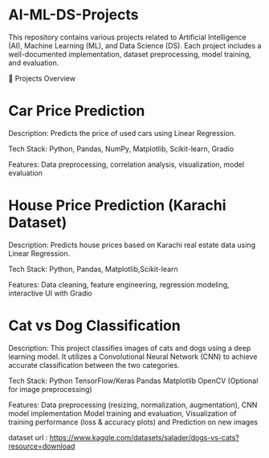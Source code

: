 # AI-ML-DS-Projects
This repository contains various projects related to Artificial Intelligence (AI), Machine Learning (ML), and Data Science (DS). Each project includes a well-documented implementation, dataset preprocessing, model training, and evaluation.

📌 Projects Overview

# Car Price Prediction

Description: Predicts the price of used cars using Linear Regression.

Tech Stack: Python, Pandas, NumPy, Matplotlib, Scikit-learn, Gradio

Features: Data preprocessing, correlation analysis, visualization, model evaluation

# House Price Prediction (Karachi Dataset)

Description: Predicts house prices based on Karachi real estate data using Linear Regression.

Tech Stack: Python, Pandas, Matplotlib,Scikit-learn

Features: Data cleaning, feature engineering, regression modeling, interactive UI with Gradio

# Cat vs Dog Classification 

Description: This project classifies images of cats and dogs using a deep learning model. It utilizes a Convolutional Neural Network (CNN) to achieve accurate classification between the two categories.

Tech Stack: Python TensorFlow/Keras Pandas Matplotlib OpenCV (Optional for image preprocessing)

Features: Data preprocessing (resizing, normalization, augmentation), CNN model implementation Model training and evaluation, Visualization of training performance (loss & accuracy plots)
and Prediction on new images

dataset url : https://www.kaggle.com/datasets/salader/dogs-vs-cats?resource=download
